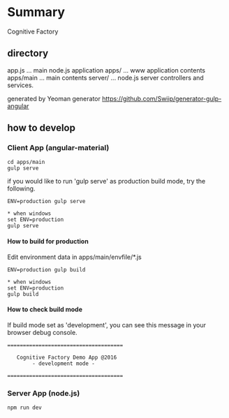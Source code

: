 # Summary
Cognitive Factory

## directory

app.js ... main node.js application
apps/  ... www application contents
 apps/main ... main contents
server/ ... node.js server controllers and services.

generated by Yeoman generator https://github.com/Swiip/generator-gulp-angular

## how to develop

### Client App (angular-material)

    cd apps/main
    gulp serve

if you would like to run 'gulp serve' as production build mode, try the following.

    ENV=production gulp serve

	* when windows
	set ENV=production
	gulp serve

#### How to build for production
Edit environment data in apps/main/envfile/*.js

    ENV=production gulp build

    * when windows
	set ENV=production
	gulp build

#### How to check build mode

If build mode set as 'development', you can see this message in your browser debug console.

    =====================================
	
	   Cognitive Factory Demo App @2016
	        - development mode -
	
    =====================================



### Server App (node.js)

    npm run dev

